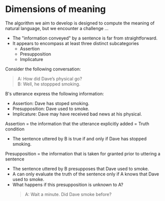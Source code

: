 # Dimensions of meaning 

The algorithm we aim to develop is designed to compute the meaning of natural language, but we encounter a challenge ... 

- The "information conveyed" by a sentence is far from straightforward.
- It appears to encompass at least three distinct subcategories
  - Assertion
  - Presupposition
  - Implicature

Consider the following conversation: 

> A: How did Dave’s physical go? <br>
> B: Well, he stoppped smoking.

B's utterance express the following information: 

- Assertion: Dave has stoped smoking. 
- Presupposition: Dave used to smoke.
- Implicature: Dave may have received bad news at his physical.

Assertion = the information that the utterance explicitly added = Truth condition

- The sentence uttered by B is true if and only if Dave has stopped smoking. 

Presupposition = the information that is taken for granted prior to uttering a sentence

- The sentence uttered by B presupposes that Dave used to smoke.
- A can only evaluate the truth of the sentence only if A knows that Dave used to smoke.
- What happens if this presupposition is unknown to A?
  > A: Wait a minute. Did Dave smoke before? 


